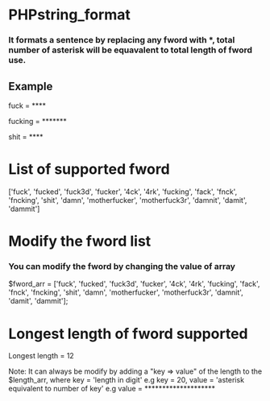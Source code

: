 # PHPstring_format

### It formats a sentence by replacing any fword with *, total number of asterisk will be equavalent to total length of fword use.

## Example

fuck = ****

fucking = *******

shit = ****

# List of supported fword
['fuck', 'fucked', 'fuck3d', 'fucker', '4ck', '4rk', 'fucking', 'fack', 'fnck', 'fncking', 'shit', 'damn', 'motherfucker', 'motherfuck3r', 'damnit', 'damit', 'dammit']

# Modify the fword list
### You can modify the fword by changing the value of array
$fword_arr = ['fuck', 'fucked', 'fuck3d', 'fucker', '4ck', '4rk', 'fucking', 'fack', 'fnck', 'fncking', 'shit', 'damn', 'motherfucker', 'motherfuck3r', 'damnit', 'damit', 'dammit'];

# Longest length of fword supported
Longest length = 12

Note: It can always be modify by adding a "key => value" of the length to the $length_arr,
where key = 'length in digit' e.g key = 20,
value = 'asterisk equivalent to number of key' e.g value = ********************
